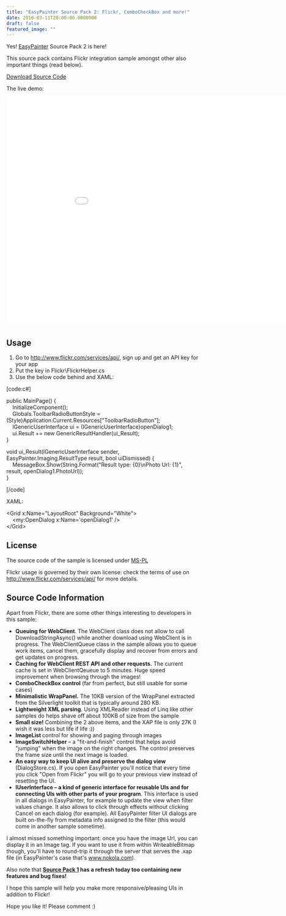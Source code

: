 ```yaml
---
title: "EasyPainter Source Pack 2: Flickr, ComboCheckBox and more!"
date: 2010-03-11T20:00:00.0000000
draft: false
featured_image: ""
---
```


<p>Yes! <a href="http://nokola.com/easypainter">EasyPainter</a> Source Pack 2 is here!</p>  <p>This source pack contains Flickr integration sample amongst other also important things (read below).</p>  <p><a href="http://nokola.com/sources/EasyPainterControlsPack2_Flickr.zip">Download Source Code</a></p>  <p>The live demo:</p> <iframe style="border-bottom: 0px solid; border-left: 0px solid; border-top: 0px solid; border-right: 0px solid" height="600" src="/sample.aspx?xap=EasyPainterControlsPack2_Flickr" frameborder="0" width="960"></iframe>  <h2>Usage</h2>  <ol>   <li>Go to <a title="http://www.flickr.com/services/api/" href="http://www.flickr.com/services/api/">http://www.flickr.com/services/api/</a>, sign up and get an API key for your app</li>    <li>Put the key in Flickr\FlickrHelper.cs</li>    <li>Use the below code behind and XAML:</li> </ol>  <p>[code:c#]</p>  <p>public MainPage() {   <br />&#160;&#160;&#160; InitializeComponent();    <br />&#160;&#160;&#160; Globals.ToolbarRadioButtonStyle = (Style)Application.Current.Resources[&quot;ToolbarRadioButton&quot;];    <br />&#160;&#160;&#160; IGenericUserInterface ui = (IGenericUserInterface)openDialog1;    <br />&#160;&#160;&#160; ui.Result += new GenericResultHandler(ui_Result);    <br />} </p>  <p>void ui_Result(IGenericUserInterface sender, EasyPainter.Imaging.ResultType result, bool uiDismissed) {   <br />&#160;&#160;&#160; MessageBox.Show(String.Format(&quot;Result type: {0}\nPhoto Url: {1}&quot;, result, openDialog1.PhotoUrl));    <br />}</p>  <p>[/code]</p>  <p>XAML:</p>  <p>&lt;Grid x:Name=&quot;LayoutRoot&quot; Background=&quot;White&quot;&gt;   <br />&#160;&#160;&#160; &lt;my:OpenDialog x:Name='openDialog1' /&gt;    <br />&lt;/Grid&gt; </p>  <h2>License</h2>  <p>The source code of the sample is licensed under <a href="http://opensource.org/licenses/ms-pl.html">MS-PL</a></p>  <p>Flickr usage is governed by their own license: check the terms of use on <a title="http://www.flickr.com/services/api/" href="http://www.flickr.com/services/api/">http://www.flickr.com/services/api/</a> for more details.</p>  <h2>Source Code Information</h2>  <p>Apart from Flickr, there are some other things interesting to developers in this sample:</p>  <ul>   <li><strong>Queuing for WebClient</strong>. The WebClient class does not allow to call DownloadStringAsync() while another download using WebClient is in progress. The WebClientQueue class in the sample allows you to queue work items, cancel them, gracefully display and recover from errors and get updates on progress.</li>    <li><strong>Caching for WebClient REST API and other requests.</strong> The current cache is set in WebClientQeueue to 5 minutes. Huge speed improvement when browsing through the images!</li>    <li><strong>ComboCheckBox control</strong> (far from perfect, but still usable for some cases)</li>    <li><strong>Minimalistic WrapPanel.</strong> The 10KB version of the WrapPanel extracted from the Silverlight toolkit that is typically around 280 KB.</li>    <li><strong>Lightweight XML parsing</strong>. Using XMLReader instead of Linq like other samples do helps shave off about 100KB of size from the sample</li>    <li><strong>Small size!</strong> Combining the 2 above items, and the XAP file is only 27K (I wish it was less but life if life :))</li>    <li><strong>ImageList </strong>control for showing and paging through images</li>    <li><strong>ImageSwitchHelper</strong> – a &quot;fit-and-finish&quot; control that helps avoid &quot;jumping&quot; when the image on the right changes. The control preserves the frame size until the next image is loaded.</li>    <li><strong>An easy way to keep UI alive and preserve the dialog view </strong>(DialogStore.cs). If you open EasyPainter you'll notice that every time you click &quot;Open from Flickr&quot; you will go to your previous view instead of resetting the UI. </li>    <li><strong>IUserInterface – a kind of generic interface for reusable UIs and for connecting UIs with other parts of your program</strong>. This interface is used in all dialogs in EasyPainter, for example to update the view when filter values change. It also allows to click through effects without clicking Cancel on each dialog (for example). All EasyPainter filter UI dialogs are built on-the-fly from metadata info assigned to the filter (this would come in another sample sometime).</li> </ul>  <p>I almost missed something important: once you have the image Url, you can display it in an Image tag. If you want to use it from within WriteableBitmap though, you'll have to round-trip it through the server that serves the .xap file (in EasyPainter's case that's <a href="http://www.nokola.com">www.nokola.com</a>).</p>  <p>Also note that <strong><a href="http://nokola.com/blog/post/2010/03/11/EasyPainter-Source-Pack-1-Refresh-(Bug-Fixes).aspx">Source Pack 1</a> has a refresh today too containing new features and bug fixes!</strong></p>  <p>I hope this sample will help you make more responsive/pleasing UIs in addition to Flickr!</p>  <p>Hope you like it! Please comment :)</p>